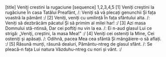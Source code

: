 [title] Veniți crestini la rugaciune
[sequence] 1,2,3,4,5
[1]
Veniți creștini la rugăciune
În casa Tatălui Preafânt,
/: Veniți să vă plecați genunchii
Și fața voastră la pământ :/
[2]
Veniți, veniți cu umilință
În fața sfântului alta.
/: Veniți să dezbrăcăm păcatul
Și să primim al milei har! :/
[3]
Azi masa Domnului stă-ntinsă,
Dar cei poftiţi nu vin la ea.
/: Ei n-aud glasul Lui ce strigă:
„Veniţi, creştini, la masa Mea!" :/
[4]
Veniți cei osteniți la Mine,
Cei osteniți și apăsați.
/: Odihnă, pacea Mea cea sfântă
Și mângâiere-o să aflați. :/
[5]
Răsună munți, răsună dealuri,
Pământu-ntreg de glasul sfânt.
/: Se pleacă-n fața Lui natura
Văzduhu-ntreg cu nori și vânt. :/

